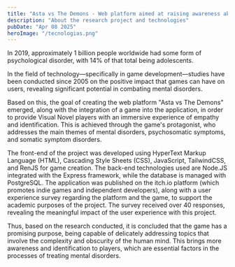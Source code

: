 ```yaml
---
title: "Asta vs The Demons - Web platform aimed at raising awareness about mental disorders through a Visual Novel"
description: "About the research project and technologies"
pubDate: "Apr 08 2025"
heroImage: "/tecnologias.png"
---
```


In 2019, approximately 1 billion people worldwide had some form of psychological disorder, with 14% of that total being adolescents.

In the field of technology—specifically in game development—studies have been conducted since 2005 on the positive impact that games can have on users, revealing significant potential in combating mental disorders.

Based on this, the goal of creating the web platform "Asta vs The Demons" emerged, along with the integration of a game into the application, in order to provide Visual Novel players with an immersive experience of empathy and identification. This is achieved through the game's protagonist, who addresses the main themes of mental disorders, psychosomatic symptoms, and somatic symptom disorders.

The front-end of the project was developed using HyperText Markup Language (HTML), Cascading Style Sheets (CSS), JavaScript, TailwindCSS, and RenJS for game creation. The back-end technologies used are Node.JS integrated with the Express framework, while the database is managed with PostgreSQL. The application was published on the itch.io platform (which promotes indie games and independent developers), along with a user experience survey regarding the platform and the game, to support the academic purposes of the project. The survey received over 40 responses, revealing the meaningful impact of the user experience with this project.

Thus, based on the research conducted, it is concluded that the game has a promising purpose, being capable of delicately addressing topics that involve the complexity and obscurity of the human mind. This brings more awareness and identification to players, which are essential factors in the processes of treating mental disorders.
